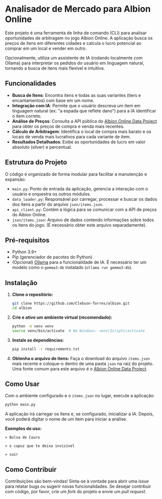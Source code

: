 # Analisador de Mercado para Albion Online

Este projeto é uma ferramenta de linha de comando (CLI) para analisar oportunidades de arbitragem no jogo Albion Online. A aplicação busca os preços de itens em diferentes cidades e calcula o lucro potencial ao comprar em um local e vender em outro.

Opcionalmente, utiliza um assistente de IA (rodando localmente com Ollama) para interpretar os pedidos do usuário em linguagem natural, tornando a busca de itens mais flexível e intuitiva.

## Funcionalidades

- **Busca de Itens**: Encontra itens e todas as suas variantes (tiers e encantamentos) com base em um nome.
- **Integração com IA**: Permite que o usuário descreva um item em linguagem natural (ex: "a espada que reflete dano") para a IA identificar o item correto.
- **Análise de Preços**: Consulta a API pública do [Albion Online Data Project](https://www.albion-online-data.com/) para obter os preços de compra e venda mais recentes.
- **Cálculo de Arbitragem**: Identifica o local de compra mais barato e os locais de venda mais lucrativos para cada variante de item.
- **Resultados Detalhados**: Exibe as oportunidades de lucro em valor absoluto (silver) e percentual.

## Estrutura do Projeto

O código é organizado de forma modular para facilitar a manutenção e expansão:

- `main.py`: Ponto de entrada da aplicação, gerencia a interação com o usuário e orquestra os outros módulos.
- `data_loader.py`: Responsável por carregar, processar e buscar os dados dos itens a partir do arquivo `json/items.json`.
- `api_client.py`: Contém a lógica para se comunicar com a API de preços do Albion Online.
- `json/items.json`: Arquivo de dados contendo informações sobre todos os itens do jogo. (É necessário obter este arquivo separadamente).

## Pré-requisitos

- Python 3.9+
- Pip (gerenciador de pacotes do Python)
- (Opcional) [Ollama](https://ollama.com/) para a funcionalidade de IA. É necessário ter um modelo como o `gemma3:4b` instalado (`ollama run gemma3:4b`).

## Instalação

1. **Clone o repositório:**
   ```bash
   git clone https://github.com/Clebson-Torres/albion.git
   cd albion
   ```

2. **Crie e ative um ambiente virtual (recomendado):**
   ```bash
   python -m venv venv
   source venv/bin/activate  # No Windows: venv\Scripts\activate
   ```

3. **Instale as dependências:**
   ```bash
   pip install -r requirements.txt
   ```

4. **Obtenha o arquivo de itens:**
   Faça o download do arquivo `items.json` mais recente e coloque-o dentro de uma pasta `json` na raiz do projeto. Uma fonte comum para este arquivo é o [Albion Online Data Project](https://github.com/albion-online-data/albion-online-data).

## Como Usar

Com o ambiente configurado e o `items.json` no lugar, execute a aplicação:

```bash
python main.py
```

A aplicação irá carregar os itens e, se configurado, inicializar a IA. Depois, você poderá digitar o nome de um item para iniciar a análise.

**Exemplos de uso:**

```
> Bolsa de Couro

> o capuz que te deixa invisível

> sair
```

## Como Contribuir

Contribuições são bem-vindas! Sinta-se à vontade para abrir uma *issue* para relatar bugs ou sugerir novas funcionalidades. Se desejar contribuir com código, por favor, crie um *fork* do projeto e envie um *pull request*.
